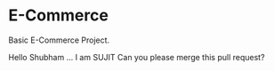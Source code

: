 # E-Commerce
Basic E-Commerce Project.

Hello Shubham ... 
I am SUJIT
Can you please merge this pull request?
